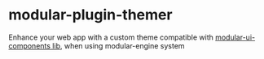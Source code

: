 # modular-plugin-themer

Enhance your web app with a custom theme compatible with [modular-ui-components lib](https://github.com/CianciarusoCataldo/modular-ui-components), when using modular-engine system
